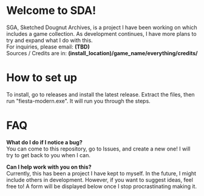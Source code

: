 # Welcome to SDA!

SGA, Sketched Dougnut Archives, is a project I have been working on which includes a game collection. As development continues, I have more plans to try and expand what I do with this. <br>
For inquiries, please email: **(TBD)** <br>
Sources / Credits are in: **(install_location)/game_name/everything/credits/**

# How to set up 

To install, go to releases and install the latest release. Extract the files, then run "fiesta-modern.exe". It will run you through the steps. 

# FAQ

**What do I do if I notice a bug?** <br>
You can come to this repository, go to Issues, and create a new one! I will try to get back to you when I can.

**Can I help work with you on this?** <br>
Currently, this has been a project I have kept to myself. In the future, I might include others in development. However, if you want to suggest ideas, feel free to! A form will be displayed below once I stop procrastinating making it.
